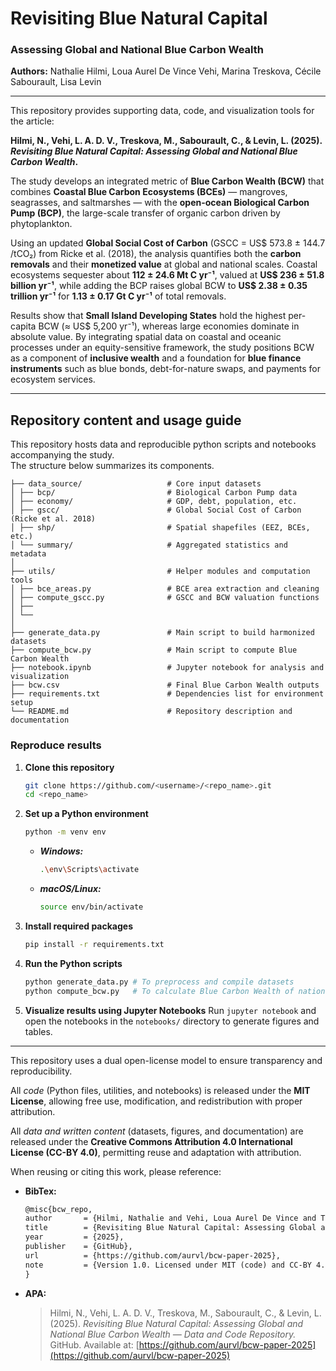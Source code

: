 # Revisiting Blue Natural Capital  
### Assessing Global and National Blue Carbon Wealth  

**Authors:** Nathalie Hilmi, Loua Aurel De Vince Vehi, Marina Treskova, Cécile Sabourault, Lisa Levin  

--- 

This repository provides supporting data, code, and visualization tools for the article:

**Hilmi, N., Vehi, L. A. D. V., Treskova, M., Sabourault, C., & Levin, L. (2025). _Revisiting Blue Natural Capital: Assessing Global and National Blue Carbon Wealth_.**

The study develops an integrated metric of **Blue Carbon Wealth (BCW)** that combines **Coastal Blue Carbon Ecosystems (BCEs)** — mangroves, seagrasses, and saltmarshes — with the **open-ocean Biological Carbon Pump (BCP)**, the large-scale transfer of organic carbon driven by phytoplankton.

Using an updated **Global Social Cost of Carbon** (GSCC = US$ 573.8 ± 144.7 /tCO₂) from Ricke et al. (2018), the analysis quantifies both the **carbon removals** and their **monetized value** at global and national scales. Coastal ecosystems sequester about **112 ± 24.6 Mt C yr⁻¹**, valued at **US$ 236 ± 51.8 billion yr⁻¹**, while adding the BCP raises global BCW to **US$ 2.38 ± 0.35 trillion yr⁻¹** for **1.13 ± 0.17 Gt C yr⁻¹** of total removals.

Results show that **Small Island Developing States** hold the highest per-capita BCW (≈ US$ 5,200 yr⁻¹), whereas large economies dominate in absolute value. By integrating spatial data on coastal and oceanic processes under an equity-sensitive framework, the study positions BCW as a component of **inclusive wealth** and a foundation for **blue finance instruments** such as blue bonds, debt-for-nature swaps, and payments for ecosystem services.


---

## Repository content and usage guide

This repository hosts data and reproducible python scripts and notebooks accompanying the study.  
The structure below summarizes its components.

```
├── data_source/                   # Core input datasets
│ ├── bcp/                         # Biological Carbon Pump data
│ ├── economy/                     # GDP, debt, population, etc.
│ ├── gscc/                        # Global Social Cost of Carbon (Ricke et al. 2018)
│ ├── shp/                         # Spatial shapefiles (EEZ, BCEs, etc.)
│ └── summary/                     # Aggregated statistics and metadata
│
├── utils/                         # Helper modules and computation tools
│ ├── bce_areas.py                 # BCE area extraction and cleaning
│ ├── compute_gscc.py              # GSCC and BCW valuation functions
│ ├── 
│ └── 
│
├── generate_data.py               # Main script to build harmonized datasets
├── compute_bcw.py                 # Main script to compute Blue Carbon Wealth
├── notebook.ipynb                 # Jupyter notebook for analysis and visualization
├── bcw.csv                        # Final Blue Carbon Wealth outputs
├── requirements.txt               # Dependencies list for environment setup 
└── README.md                      # Repository description and documentation
```

### Reproduce results

1. **Clone this repository**  
    ```bash
    git clone https://github.com/<username>/<repo_name>.git
    cd <repo_name>
    ```
2. **Set up a Python environment**
    ```bash
    python -m venv env
    ```
    - ***Windows:***
        ```bash
        .\env\Scripts\activate
        ```
    - ***macOS/Linux:***
        ```bash
        source env/bin/activate
        ```
3. **Install required packages**
    ```bash
    pip install -r requirements.txt
    ```
4. **Run the Python scripts**
    ```bash
    python generate_data.py # To preprocess and compile datasets
    python compute_bcw.py   # To calculate Blue Carbon Wealth of nations
    ```
5. **Visualize results using Jupyter Notebooks**
    Run `jupyter notebook` and open the notebooks in the `notebooks/` directory to generate figures and tables.

---

This repository uses a dual open-license model to ensure transparency and reproducibility.  

All *code* (Python files, utilities, and notebooks) is released under the **MIT License**, allowing free use, modification, and redistribution with proper attribution.  

All *data and written content* (datasets, figures, and documentation) are released under the **Creative Commons Attribution 4.0 International License (CC-BY 4.0)**, permitting reuse and adaptation with attribution.  

When reusing or citing this work, please reference: 

* **BibTex:**

    ```latex
    @misc{bcw_repo,
    author       = {Hilmi, Nathalie and Vehi, Loua Aurel De Vince and Treskova, Marina and Sabourault, Cécile and Levin, Lisa},
    title        = {Revisiting Blue Natural Capital: Assessing Global and National Blue Carbon Wealth — Data and Code Repository},
    year         = {2025},
    publisher    = {GitHub},
    url          = {https://github.com/aurvl/bcw-paper-2025},
    note         = {Version 1.0. Licensed under MIT (code) and CC-BY 4.0 (data and text)},
    }
    ```

* **APA:**
    > Hilmi, N., Vehi, L. A. D. V., Treskova, M., Sabourault, C., & Levin, L. (2025). *Revisiting Blue Natural Capital: Assessing Global and National Blue Carbon Wealth — Data and Code Repository.* GitHub. Available at: [https://github.com/aurvl/bcw-paper-2025](https://github.com/aurvl/bcw-paper-2025)